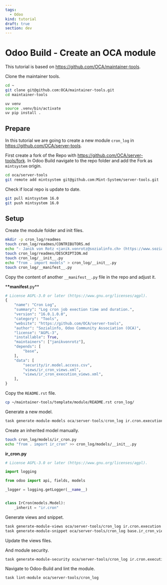 ```yaml
---
tags:
  - Odoo
kind: tutorial
draft: true
section: dev
---
```


# Odoo Build - Create an OCA module

This tutorial is based on <https://github.com/OCA/maintainer-tools>.

Clone the maintainer tools.

```bash
cd ~
git clone git@github.com:OCA/maintainer-tools.git
cd maintainer-tools
```

```bash
uv venv
source .venv/bin/activate
uv pip install .
```

## Prepare

In this tutorial we are going to create a new module `cron_log` in <https://github.com/OCA/server-tools>.

First create a fork of the Repo with <https://github.com/OCA/server-tools/fork>. In Odoo Build navigate to the repo folder and add the Fork as `mintsystem` origin.

```bash
cd oca/server-tools
git remote add mintsystem git@github.com:Mint-System/server-tools.git
```

Check if local repo is update to date.

```bash
git pull mintsystem 16.0
git push mintsystem 16.0
```

## Setup

Create the module folder and init files.

```bash
mkdir -p cron_log/readmes
touch cron_log/readmes/CONTRIBUTORS.md
echo "- Janik von Rotz <janik.vonrotz@sozialinfo.ch> (https://www.sozialinfo.ch/)" > cron_log/readmes/CONTRIBUTORS.md
touch cron_log/readmes/DESCRIPTION.md
touch cron_log/__init__.py
echo "from . import models" > cron_log/__init__.py
touch cron_log/__manifest__.py
```

Copy the content of another `__manifest__.py` file in the repo and adjust it.

\***\*manifest**.py\*\*

```python
# License AGPL-3.0 or later (https://www.gnu.org/licenses/agpl).
{
    "name": "Cron Log",
    "summary": "Log cron job exection time and duration.",
    "version": "16.0.1.0.0",
    "category": "Tools",
    "website": "https://github.com/OCA/server-tools",
    "author": "Sozialinfo, Odoo Community Association (OCA)",
    "license": "AGPL-3",
    "installable": True,
    "maintainers": ["janikvonrotz"],
    "depends": [
        "base",
    ],
    "data": [
        "security/ir.model.access.csv",
        "views/ir_cron_views.xml",
        "views/ir_cron_execution_views.xml",
    ],
}
```

Copy the `README.rst` file.

```bash
cp ~/maintainer-tools/template/module/README.rst cron_log/
```

Generate a new model.

```python
task generate-module-models oca/server-tools/cron_log ir.cron.execution
```

Create an inherited model manually.

```bash
touch cron_log/models/ir_cron.py
echo "from . import ir_cron" >> cron_log/models/__init__.py
```

**ir_cron.py**

```python
# License AGPL-3.0 or later (https://www.gnu.org/licenses/agpl).

import logging

from odoo import api, fields, models

_logger = logging.getLogger(__name__)


class IrCron(models.Model):
    _inherit = "ir.cron"
```

Generate views and snippet.

```bash
task generate-module-views oca/server-tools/cron_log ir.cron.execution
task generate-module-snippet oca/server-tools/cron_log base.ir_cron_view_form
```

Update the views files.

And module security.

```bash
task generate-module-security oca/server-tools/cron_log ir.cron.execution
```

Navigate to Odoo-Build and lint the module.

```bash
task lint-module oca/server-tools/cron_log
```

